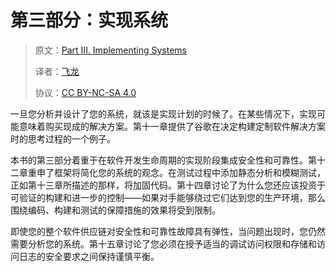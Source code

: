 # 第三部分：实现系统

> 原文：[Part III. Implementing Systems](https://google.github.io/building-secure-and-reliable-systems/raw/part3.html)
> 
> 译者：[飞龙](https://github.com/wizardforcel)
> 
> 协议：[CC BY-NC-SA 4.0](https://creativecommons.org/licenses/by-nc-sa/4.0/)


一旦您分析并设计了您的系统，就该是实现计划的时候了。在某些情况下，实现可能意味着购买现成的解决方案。第十一章提供了谷歌在决定构建定制软件解决方案时的思考过程的一个例子。

本书的第三部分着重于在软件开发生命周期的实现阶段集成安全性和可靠性。第十二章重申了框架将简化您的系统的观念。在测试过程中添加静态分析和模糊测试，正如第十三章所描述的那样，将加固代码。第十四章讨论了为什么您还应该投资于可验证的构建和进一步的控制——如果对手能够绕过它们达到您的生产环境，那么围绕编码、构建和测试的保障措施的效果将受到限制。

即使您的整个软件供应链对安全性和可靠性故障具有弹性，当问题出现时，您仍然需要分析您的系统。第十五章讨论了您必须在授予适当的调试访问权限和存储和访问日志的安全要求之间保持谨慎平衡。
